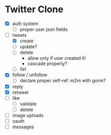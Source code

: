 # Twitter Clone

- [x] auth system
  - [ ] proper user json fields
- [ ] tweets
  - [x] create
  - [ ] update?
  - [ ] delete 
    - allow only if user created it!
    - cascade properly?
  - [ ] list
- [x] follow / unfollow
  - [ ] declare proper self-ref. m2m with gorm?
- [x] reply
- [x] retweet
- [ ] like 
  - [ ] validate
  - [ ] delete
- [ ] image uploads
- [ ] oauth
- [ ] messages

